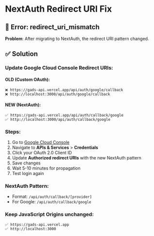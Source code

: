 # NextAuth Redirect URI Fix

## 🚨 Error: redirect_uri_mismatch

**Problem**: After migrating to NextAuth, the redirect URI pattern changed.

## ✅ Solution

### Update Google Cloud Console Redirect URIs:

#### **OLD (Custom OAuth):**
```
❌ https://gads-api.vercel.app/api/auth/google/callback
❌ http://localhost:3000/api/auth/google/callback
```

#### **NEW (NextAuth):**
```
✅ https://gads-api.vercel.app/api/auth/callback/google
✅ http://localhost:3000/api/auth/callback/google
```

### Steps:
1. Go to [Google Cloud Console](https://console.cloud.google.com)
2. Navigate to **APIs & Services** > **Credentials**
3. Click your OAuth 2.0 Client ID
4. Update **Authorized redirect URIs** with the new NextAuth pattern
5. Save changes
6. Wait 5-10 minutes for propagation
7. Test login again

### NextAuth Pattern:
- Format: `/api/auth/callback/[provider]`
- For Google: `/api/auth/callback/google`

### Keep JavaScript Origins unchanged:
```
✅ https://gads-api.vercel.app
✅ http://localhost:3000
```